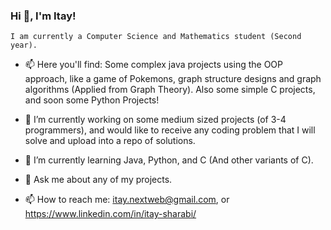 ### Hi 👋, I'm Itay!
    I am currently a Computer Science and Mathematics student (Second year).
    
    
- 📫 Here you'll find: 
      Some complex java projects using the OOP approach, like 
      a game of Pokemons, graph structure designs and graph algorithms (Applied from
      Graph Theory).
      Also some simple C projects, and soon some Python Projects! 
      
      
- 🔭 I’m currently working on some medium sized projects (of 3-4 programmers), 
      and would like to receive any coding problem that I will solve and upload into a repo of solutions.
      
- 🌱 I’m currently learning Java, Python, and C (And other variants of C).

- 💬 Ask me about any of my projects.

- 📫 How to reach me: itay.nextweb@gmail.com, or https://www.linkedin.com/in/itay-sharabi/
